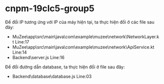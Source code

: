 # cnpm-19clc5-group5
Để đổi IP tương ứng với IP của máy hiện tại, ta thực hiện đổi ở các file sau đây:
 + MuZee\app\src\main\java\com\example\muzee\network\NetworkLayer.kt Line:17
 + MuZee\app\src\main\java\com\example\muzee\network\ApiService.kt Line:14
 + Backend\server.js Line:16 
 
Để đổi đường dẫn database, ta thực hiện đổi ở file sau đây:
 + Backend\database\database.js Line:03
